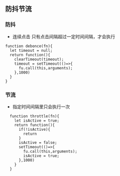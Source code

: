 
## 防抖节流

### 防抖
- 连续点击 只有点击间隔超过一定时间间隔，才会执行
```
function debonce(fn){
  let timeout = null;
  return function(){
    clearTimeout(timeout);
    timeout = setTimeout(()=>{
      fu.call(this,arguments);
    },1000)
  }
}
```

### 节流
- 指定时间间隔里只会执行一次
```
  function throttle(fn){
    let isActive = true;
    return function(){
      if(!isActive){
        return
      }
      isActive = false;
      setTimeout(()=>{
        fu.call(this,arguments);
        isActive = true;
      },1000)
    }
  }
```
